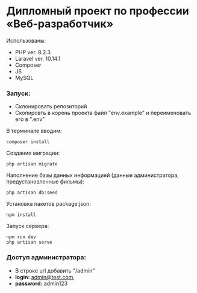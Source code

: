 # Дипломный проект по профессии «Веб-разработчик»

Использованы:

* PHP ver. 8.2.3
* Laravel ver. 10.14.1
* Composer 
* JS 
* MySQL

### Запуск:

* Склонировать репозиторий
* Скопировть в корень проекта файл "env.example" и переименовать его в ".env"

В терминале вводим:

``` 
composer install 
```

Создание миграции:

```
php artisan migrate
```

Наполнение базы данных информацией (данные администратора, предустановленные фильмы):

```
php artisan db:seed
```

Установка пакетов package.json:

```
npm install
```

Запуск сервера:

```
npm run dev
php artisan serve
```
### Доступ администратора:

* В строке url добавить "/admin"
* **login:** admin@test.com,
* **password:** admin123